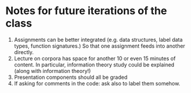 # Notes for future iterations of the class

1. Assignments can be better integrated (e.g. data structures, label data types, function signatures.) So that one assignment feeds into another directly.
2. Lecture on corpora has space for another 10 or even 15 minutes of content. In particular, information theory study could be explained (along with information theory!)
3. Presentation components should all be graded
4. If asking for comments in the code: ask also to label them somehow.

